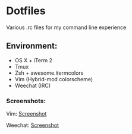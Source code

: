 # Dotfiles
Various .rc files for my command line experience

## Environment:
- OS X + iTerm 2
- Tmux
- Zsh + awesome.itermcolors
- Vim (Hybrid-mod colorscheme)
- Weechat (IRC)

### Screenshots:

Vim: [Screenshot](http://d.pr/i/aW6t)

Weechat: [Screenshot](http://d.pr/i/77tT)

